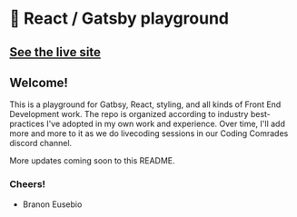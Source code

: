 # 🚀 React / Gatsby playground

## [See the live site](https://coding-comrades-react-playground.netlify.app/)

## Welcome!
This is a playground for Gatbsy, React, styling, and all kinds of Front End Development work. The repo is organized according to industry best-practices I've adopted in my own work and experience. Over time, I'll add more and more to it as we do livecoding sessions in our Coding Comrades discord channel. 

More updates coming soon to this README. 

### Cheers! 
- Branon Eusebio
